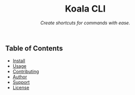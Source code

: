 <div align="center">
  <h1>Koala CLI</h1>
  <p><i>Create shortcuts for commands with ease.</i></p>
</div><br>

## Table of Contents

- [Install](#install)
- [Usage](#usage)
- [Contributing](#contributing)
- [Author](#author)
- [Support](#show-your-support)
- [License](#license)
